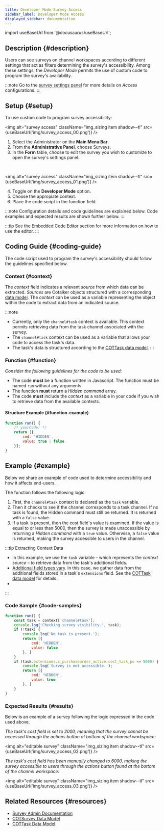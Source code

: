 ```yaml
---
title: Developer Mode Survey Access
sidebar_label: Developer Mode Access
displayed_sidebar: documentation
---
```


import useBaseUrl from '@docusaurus/useBaseUrl';

## Description {#description}
Users can see surveys on channel workspaces according to different settings that act as filters determining the survey's accessibility. Among these settings, the _Developer Mode_ permits the use of custom code to program the survey's availability.

:::note
Go to the [survey settings panel](/docs/documentation/admin/survey/survey_overview#access) for more details on _Access_ configurations.
:::

## Setup {#setup}
To use custom code to program survey accessibility:

<img alt="survey access" className="img_sizing item shadow--tl" src={useBaseUrl('img/survey_access_00.png')} />
<br/>

1. Select the <span className="badge badge--primary">Administrator</span> on the **Main Menu Bar**.
2. From the **Administrative Panel**, choose <span className="badge badge--info">Surveys</span>.
3. In the **Form** table, choose to edit the survey you wish to customize to open the survey's settings panel.

<br/>

<img alt="survey access" className="img_sizing item shadow--tl" src={useBaseUrl('img/survey_access_01.png')} />
<br/>

4. Toggle on the **Developer Mode** option.
5. Choose the appropiate context.
6. Place the code script in the function field.

:::note
Configuration details and code guidelines are explained below. Code examples and expected results are shown further below.
:::

:::tip
See the [Embedded Code Editor](/docs/documentation/automation/code_editor) section for more information on how to use the editor.
:::

## Coding Guide {#coding-guide}
The code script used to program the survey's accessibility should follow the guidelines specified below.

### Context {#context} 
The _context_ field indicates a relevant _source_ from which data can be extracted. _Sources_ are Cotalker objects structured with a corresponding [data model](/docs/documentation/models/overview_model). The _context_ can be used as a variable representing the object within the code to extract data from an indicated source.

:::note
- Currently, only the `channel#task` context is available. This context permits retrieving data from the task channel associated with the survey.
- The `channel#task` context can be used as a variable that allows your code to access the task's data. 
- The task's data is structured according to the [COTTask data model](/docs/documentation/models/tasks/model_tasks). 
:::

### Function {#function}
_Consider the following guidelines for the code to be used:_
- The code **must** be a function written in Javascript. The function must be named `run` without any arguments.
- The function **must** return a _Hidden command_ array.
- The code **must** include the _context_ as a variable in your code if you wish to retrieve data from the available contexts.

#### Structure Example {#function-example}
```javascript
function run() {
    /* yourCode; */
    return [{
        cmd: 'HIDDEN',
        value: true | false
    }];
}
```

## Example {#example}
Below we share an example of code used to determine accessibility and how it affects end-users.

The function follows the following logic:
1. First, the `channel#task` context is declared as the `task` variable.
2. Then it checks to see if the channel corresponds to a task channel. If no task is found, the Hidden command must still be returned. It is returned with a `false` value.
3. If a task is present, then the cost field's value is examined. If the value is equal to or less than 5000, then the survey is made unaccessible by returning a _Hidden command_ with a `true` value. Otherwise, a `false` value is returned, making the survey accessible to users in the channel.

:::tip Extracting Context Data
- In this example, we use the `task` variable – which represents the _context source_ – to retrieve data from the task's additional fields.
- [Additional field types vary](/docs/documentation/admin/workflows/settings_panels/workflow_create_edit#additional-fields). In this case, we gather data from the additional fields stored in a task's `extensions` field. See the [COTTask data model](/docs/documentation/models/tasks/model_tasks) for details.
- 
:::

### Code Sample {#code-samples}



```javascript
function run() {
    const task = context['channel#task'];
    console.log('Checking survey visibility.', task);
    if (!task) {
        console.log('No task is present.');
        return [{
            cmd: 'HIDDEN',
            value: false
        }, ]
    }
    if (task.extensions.c_purchaseorder_active.cost_task_po <= 5000) {
        console.log('Survey is not accessible.');
        return [{
            cmd: 'HIDDEN',
            value: true
        }, ]
    }
}
```

### Expected Results {#results}
Below is an example of a survey following the logic expressed in the code used above.

_The task's cost field is set to 2000, meaning that the survey cannot be accessed through the actions button at bottom of the channel workspace:_

<img alt="editable survey" className="img_sizing item shadow--tl" src={useBaseUrl('img/survey_access_02.png')} />
<br/>

_The task's cost field has been manually changed to 6000, making the survey accessible to users through the actions button found at the bottom of the channel workspace:_

<img alt="editable survey" className="img_sizing item shadow--tl" src={useBaseUrl('img/survey_access_03.png')} />
<br/>

## Related Resources {#resources}
- [Survey Admin Documentation](/docs/documentation/admin/survey/survey_overview)
- [COTSurvey Data Model](/docs/documentation/models/surveys/model_surveys)
- [COTTask Data Model](/docs/documentation/models/tasks/model_tasks)